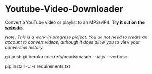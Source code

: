 # Youtube-Video-Downloader
Convert a YouTube video or playlist to an MP3/MP4. **Try it out on the [website](https://youtube-video-to-mp4.herokuapp.com/).**

*Note: This is a work-in-progress project. You do not need to create an account to convert videos, although it does allow you to view your conversion history.*


git push git.heroku.com refs/heads/master --tags --verbose


pip install -U -r requirements.txt